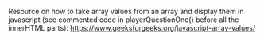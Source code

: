Resource on how to take array values from an array and display them in javascript (see commented code in playerQuestionOne() before all the innerHTML parts):
https://www.geeksforgeeks.org/javascript-array-values/